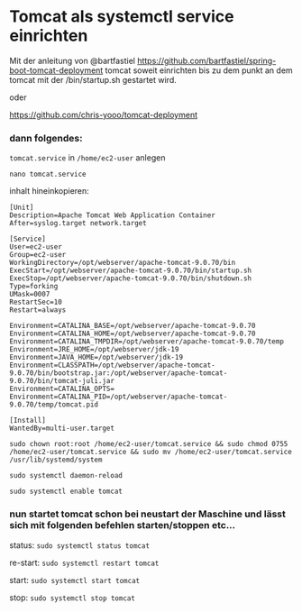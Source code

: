 # Tomcat als systemctl service einrichten

Mit der anleitung von @bartfastiel https://github.com/bartfastiel/spring-boot-tomcat-deployment tomcat 
soweit einrichten bis zu dem punkt an dem tomcat mit der /bin/startup.sh gestartet wird.

oder

https://github.com/chris-yooo/tomcat-deployment

### dann folgendes:

`tomcat.service` in `/home/ec2-user` anlegen

`nano tomcat.service`

inhalt hineinkopieren:

```
[Unit]
Description=Apache Tomcat Web Application Container
After=syslog.target network.target

[Service]
User=ec2-user
Group=ec2-user
WorkingDirectory=/opt/webserver/apache-tomcat-9.0.70/bin
ExecStart=/opt/webserver/apache-tomcat-9.0.70/bin/startup.sh
ExecStop=/opt/webserver/apache-tomcat-9.0.70/bin/shutdown.sh
Type=forking
UMask=0007
RestartSec=10
Restart=always

Environment=CATALINA_BASE=/opt/webserver/apache-tomcat-9.0.70
Environment=CATALINA_HOME=/opt/webserver/apache-tomcat-9.0.70
Environment=CATALINA_TMPDIR=/opt/webserver/apache-tomcat-9.0.70/temp
Environment=JRE_HOME=/opt/webserver/jdk-19
Environment=JAVA_HOME=/opt/webserver/jdk-19
Environment=CLASSPATH=/opt/webserver/apache-tomcat-9.0.70/bin/bootstrap.jar:/opt/webserver/apache-tomcat-9.0.70/bin/tomcat-juli.jar
Environment=CATALINA_OPTS=
Environment=CATALINA_PID=/opt/webserver/apache-tomcat-9.0.70/temp/tomcat.pid

[Install]
WantedBy=multi-user.target
```

`sudo chown root:root /home/ec2-user/tomcat.service && sudo chmod 0755 /home/ec2-user/tomcat.service && sudo mv /home/ec2-user/tomcat.service /usr/lib/systemd/system`

`sudo systemctl daemon-reload`

`sudo systemctl enable tomcat`

### nun startet tomcat schon bei neustart der Maschine und lässt sich mit folgenden befehlen starten/stoppen etc...

status:
`sudo systemctl status tomcat`

re-start:
`sudo systemctl restart tomcat`

start:
`sudo systemctl start tomcat`

stop:
`sudo systemctl stop tomcat`
